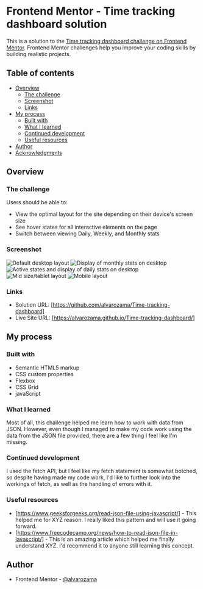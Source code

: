 # Frontend Mentor - Time tracking dashboard solution

This is a solution to the [Time tracking dashboard challenge on Frontend Mentor](https://www.frontendmentor.io/challenges/time-tracking-dashboard-UIQ7167Jw). Frontend Mentor challenges help you improve your coding skills by building realistic projects. 

## Table of contents

- [Overview](#overview)
  - [The challenge](#the-challenge)
  - [Screenshot](#screenshot)
  - [Links](#links)
- [My process](#my-process)
  - [Built with](#built-with)
  - [What I learned](#what-i-learned)
  - [Continued development](#continued-development)
  - [Useful resources](#useful-resources)
- [Author](#author)
- [Acknowledgments](#acknowledgments)

## Overview

### The challenge

Users should be able to:

- View the optimal layout for the site depending on their device's screen size
- See hover states for all interactive elements on the page
- Switch between viewing Daily, Weekly, and Monthly stats

### Screenshot

![Default desktop layout](./design/desktop-default.png)
![Display of monthly stats on desktop](./design/desktop-monthly.png)
![Active states and display of daily stats on desktop](./design/desktop-active-daily.png)
![Mid size/tablet layout](./design/midsize.png)
![Mobile layout](./design/mobile.png)

### Links

- Solution URL: [https://github.com/alvarozama/Time-tracking-dashboard]
- Live Site URL: [https://alvarozama.github.io/Time-tracking-dashboard/]

## My process

### Built with

- Semantic HTML5 markup
- CSS custom properties
- Flexbox
- CSS Grid
- javaScript

### What I learned

Most of all, this challenge helped me learn how to work with data from JSON. However, even though I managed to make my code work using the data from the JSON file provided, there are a few thing I feel like I'm missing.

### Continued development

I used the fetch API, but I feel like my fetch statement is somewhat botched, so despite having made my code work, I'd like to further look into the workings of fetch, as well as the handling of errors with it. 

### Useful resources

- [https://www.geeksforgeeks.org/read-json-file-using-javascript/] - This helped me for XYZ reason. I really liked this pattern and will use it going forward.
- [https://www.freecodecamp.org/news/how-to-read-json-file-in-javascript/] - This is an amazing article which helped me finally understand XYZ. I'd recommend it to anyone still learning this concept.

## Author

- Frontend Mentor - [@alvarozama](https://www.frontendmentor.io/profile/alvarozama)


